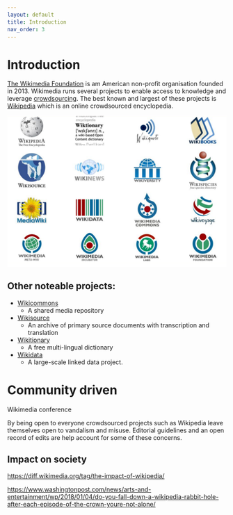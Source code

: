 ```yaml
---
layout: default
title: Introduction
nav_order: 3
---
```

# Introduction

[The Wikimedia Foundation](https://wikimediafoundation.org/) is am American non-profit organisation founded in 2013. Wikimedia runs several projects to enable access to knowledge and leverage [crowdsourcing](https://www.merriam-webster.com/dictionary/crowdsourcing). The best known and largest of these projects is [Wikipedia](https://www.wikipedia.org/) which is an online crowdsourced encyclopedia.

<img src="images/wikimedia-ecosystem.png" alt="Wikimedia foundation ecosystem" width="800" height="auto">

## Other noteable projects:
* [Wikicommons](https://commons.wikimedia.org/wiki/Main_Page)
  * A shared media repository
* [Wikisource](https://en.wikisource.org/wiki/Main_Page)
  * An archive of primary source documents with transcription and translation
* [Wikitionary](https://en.wiktionary.org/wiki/Wiktionary:Main_Page)
  * A free multi-lingual dictionary
* [Wikidata](https://www.wikidata.org/wiki/Wikidata:Main_Page)
  * A large-scale linked data project.

# Community driven


Wikimedia conference

By being open to everyone crowdsourced projects such as Wikipedia leave themselves open to vandalism and misuse. Editorial guidelines and an open record of edits are help account for some of these concerns.

## Impact on society

https://diff.wikimedia.org/tag/the-impact-of-wikipedia/

https://www.washingtonpost.com/news/arts-and-entertainment/wp/2018/01/04/do-you-fall-down-a-wikipedia-rabbit-hole-after-each-episode-of-the-crown-youre-not-alone/
